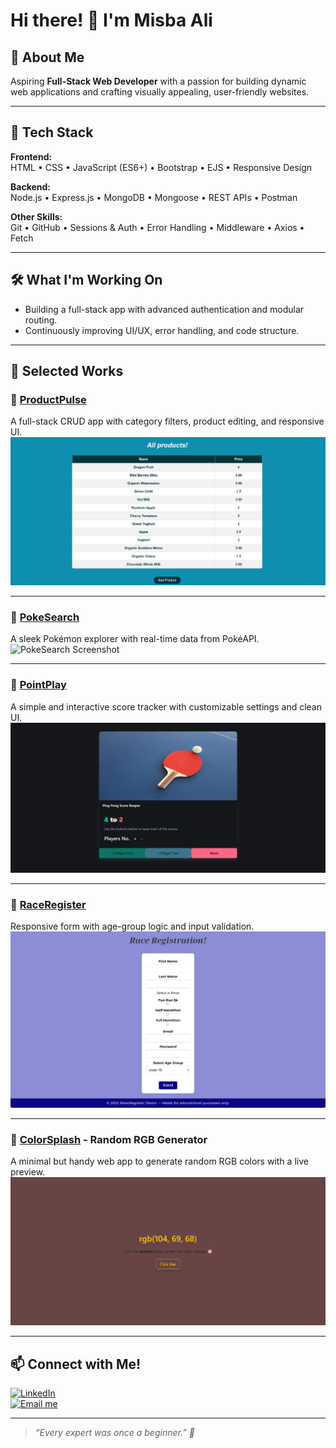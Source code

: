 # Hi there! 👋 I'm Misba Ali 

## 🌱 About Me
Aspiring **Full-Stack Web Developer** with a passion for building dynamic web applications and crafting visually appealing, user-friendly websites.

---

## 🚀 Tech Stack
**Frontend:**  
HTML • CSS • JavaScript (ES6+) • Bootstrap • EJS • Responsive Design

**Backend:**  
Node.js • Express.js • MongoDB • Mongoose • REST APIs • Postman

**Other Skills:**  
Git • GitHub • Sessions & Auth • Error Handling • Middleware • Axios • Fetch

---

## 🛠️ What I'm Working On
- Building a full-stack app with advanced authentication and modular routing.
- Continuously improving UI/UX, error handling, and code structure. 

---

## 📌 Selected Works
### 🛒 [ProductPulse](https://github.com/Misba0019/ProductPulse.git)  
A full-stack CRUD app with category filters, product editing, and responsive UI. 
![ProductPulse Screenshot](https://github.com/Misba0019/ProductPulse/blob/main/assets/all-products.png)

---

### 🧢 [PokeSearch](https://github.com/Misba0019/PokeSearch.git)  
A sleek Pokémon explorer with real-time data from PokéAPI.  
![PokeSearch Screenshot](https://github.com/Misba0019/PokeSearch/blob/main/assets/site-top.png)

---

### 🏓 [PointPlay](https://github.com/Misba0019/PointPlay.git)  
A simple and interactive score tracker with customizable settings and clean UI.
![PointPlay Screenshot](https://github.com/Misba0019/PointPlay/blob/main/screenshot/PointPlay.png)

---

### 🏁 [RaceRegister](https://github.com/Misba0019/RaceRegister.git)  
Responsive form with age-group logic and input validation.  
![RaceRegister Screenshot](https://github.com/Misba0019/RaceRegister/blob/main/assets/RaceRegister.png)

---

### 🌈 [ColorSplash](https://github.com/Misba0019/ColorSplash.git) - Random RGB Generator
A minimal but handy web app to generate random RGB colors with a live preview.  
![ColorSplash Screenshot](https://github.com/Misba0019/ColorSplash/blob/main/assets/ColorSplash-preview.png)

---

## 📫 Connect with Me!
[![LinkedIn](https://img.shields.io/badge/LinkedIn-Profile-blue?style=flat&logo=linkedin)](https://www.linkedin.com/in/misba-ali)  
[![Email me](https://img.shields.io/badge/Email-Contact-red?style=flat&logo=gmail)](mailto:misbaalikhan@gmail.com)

---

> _“Every expert was once a beginner.” 🌱_
